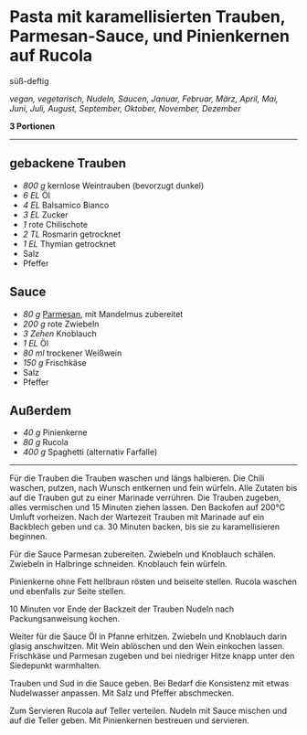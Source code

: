 # Pasta mit karamellisierten Trauben, Parmesan-Sauce, und Pinienkernen auf Rucola

süß-deftig

_vegan, vegetarisch, Nudeln, Saucen, Januar, Februar, März, April, Mai, Juni, Juli, August, September, Oktober, November, Dezember_

**3 Portionen**

---

## gebackene Trauben

- _800 g_ kernlose Weintrauben (bevorzugt dunkel)
- _6 EL_ Öl
- _4 EL_ Balsamico Bianco
- _3 EL_ Zucker
- _1_ rote Chilischote
- _2 TL_ Rosmarin getrocknet
- _1 EL_ Thymian getrocknet
- Salz
- Pfeffer

## Sauce

- _80 g_ [Parmesan](parmesan.md), mit Mandelmus zubereitet
- _200 g_ rote Zwiebeln
- _3 Zehen_ Knoblauch
- _1 EL_ Öl
- _80 ml_ trockener Weißwein
- _150 g_ Frischkäse
- Salz
- Pfeffer

## Außerdem

- _40 g_ Pinienkerne
- _80 g_ Rucola
- _400 g_ Spaghetti (alternativ Farfalle)

---

Für die Trauben die Trauben waschen und längs halbieren. Die Chili waschen, putzen, nach Wunsch entkernen und fein würfeln. Alle Zutaten bis auf die Trauben gut zu einer Marinade verrühren. Die Trauben zugeben, alles vermischen und 15 Minuten ziehen lassen. Den Backofen auf 200°C Umluft vorheizen. Nach der Wartezeit Trauben mit Marinade auf ein Backblech geben und ca. 30 Minuten backen, bis sie zu karamellisieren beginnen.

Für die Sauce Parmesan zubereiten. Zwiebeln und Knoblauch schälen. Zwiebeln in Halbringe schneiden. Knoblauch fein würfeln.

Pinienkerne ohne Fett hellbraun rösten und beiseite stellen. Rucola waschen und ebenfalls zur Seite stellen.

10 Minuten vor Ende der Backzeit der Trauben Nudeln nach Packungsanweisung kochen.

Weiter für die Sauce Öl in Pfanne erhitzen. Zwiebeln und Knoblauch darin glasig anschwitzen. Mit Wein ablöschen und den Wein einkochen lassen. Frischkäse und Parmesan zugeben und bei niedriger Hitze knapp unter den Siedepunkt warmhalten.

Trauben und Sud in die Sauce geben. Bei Bedarf die Konsistenz mit etwas Nudelwasser anpassen. Mit Salz und Pfeffer abschmecken.

Zum Servieren Rucola auf Teller verteilen. Nudeln mit Sauce mischen und auf die Teller geben. Mit Pinienkernen bestreuen und servieren.

